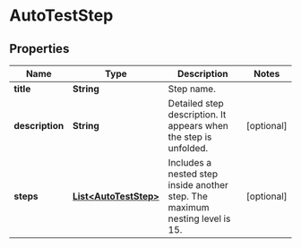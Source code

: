 

# AutoTestStep


## Properties

| Name | Type | Description | Notes |
|------------ | ------------- | ------------- | -------------|
|**title** | **String** | Step name. |  |
|**description** | **String** | Detailed step description. It appears when the step is unfolded. |  [optional] |
|**steps** | [**List&lt;AutoTestStep&gt;**](AutoTestStep.md) | Includes a nested step inside another step. The maximum nesting level is 15. |  [optional] |



